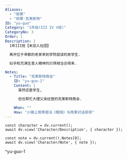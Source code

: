 ```yaml
---
Aliases:
  - "雨果"
  - "雨果·克莱斯特"
ID: "yu-guo"
Category: "1年级(III IV V班)"
CategoryNo: 3
Order: 1
Description: |
  1年III班【未加入社团】

  离开位于帝都的老家来到学院就读的男学生.

  似乎和充满生意人精神的贝琪相当合得来.

Notes:
  - Title: "克莱斯特商会"
    ID: "yu-guo-1"
    Content: |
      虽然还是学生,

      但也帮忙大理父亲经营的克莱斯特商会.

    When: ""
    How: "小镇上喫茶宿泊《樱桃》与雨果对话获得"
---
```

```dataviewjs
const character = dv.current();
await dv.view('Character/Description', { character });
```

```dataviewjs
const note = dv.current().Notes[0];
await dv.view('Character/Note', { note });
```
^yu-guo-1